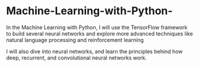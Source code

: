 # Machine-Learning-with-Python-
In the Machine Learning with Python, I will use the TensorFlow framework to build several neural networks and explore more advanced techniques like natural language processing and reinforcement learning

I will also dive into neural networks, and learn the principles behind how deep, recurrent, and convolutional neural networks work.


